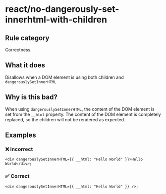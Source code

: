 # react/no-dangerously-set-innerhtml-with-children

<!-- end auto-generated rule header -->

## Rule category

Correctness.

## What it does

Disallows when a DOM element is using both children and `dangerouslySetInnerHTML`

## Why is this bad?

When using `dangerouslySetInnerHTML`, the content of the DOM element is set from the `__html` property. The content of the DOM element is completely replaced, so the children will not be rendered as expected.

## Examples

### ❌ Incorrect

```tsx
<div dangerouslySetInnerHTML={{ __html: "Hello World" }}>Hello World</div>;
```

### ✅ Correct

```tsx
<div dangerouslySetInnerHTML={{ __html: "Hello World" }} />;
```
